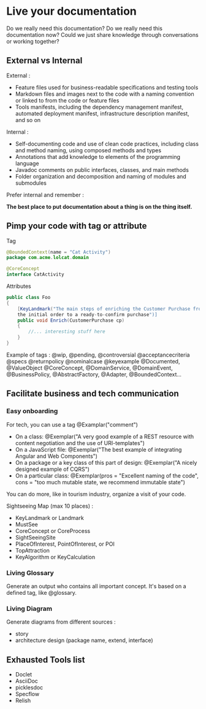 # Live your documentation

Do we really need this documentation?
Do we really need this documentation now?
Could we just share knowledge through conversations or working together?

## External vs Internal 

External :
- Feature files used for business-readable specifications and testing tools 
- Markdown files and images next to the code with a naming convention or linked to from the code or feature files 
- Tools manifests, including the dependency management manifest, automated deployment manifest, infrastructure description manifest, and so on

Internal : 
- Self-documenting code and use of clean code practices, including class and method naming, using composed methods and types 
- Annotations that add knowledge to elements of the programming language 
- Javadoc comments on public interfaces, classes, and main methods 
- Folder organization and decomposition and naming of modules and submodules

Prefer internal and remember :

**The best place to put documentation about a thing is on the thing itself.**

## Pimp your code with tag or attribute 

Tag 

```java 
@BoundedContext(name = "Cat Activity")
package com.acme.lolcat.domain

@CoreConcept
interface CatActivity

```

Attributes 
``` java 
public class Foo
{
    [KeyLandmark("The main steps of enriching the Customer Purchase from 
    the initial order to a ready-to-confirm purchase")]
    public void Enrich(CustomerPurchase cp)
    {
        //... interesting stuff here
    }
}

```

Example of tags : 
@wip, @pending, @controversial
@acceptancecriteria @specs @returnpolicy @nominalcase @keyexample
@Documented, @ValueObject @CoreConcept, @DomainService, @DomainEvent, @BusinessPolicy,
@AbstractFactory, @Adapter, @BoundedContext...

## Facilitate business and tech communication

### Easy onboarding 

For tech, you can use a tag @Examplar("comment")

- On a class: @Exemplar("A very good example of a REST resource with content negotiation and the use of URI-templates")
- On a JavaScript file: @Exemplar("The best example of integrating Angular and Web Components")
- On a package or a key class of this part of design: @Exemplar("A nicely designed example of CQRS")
- On a particular class: @Exemplar(pros = "Excellent naming of the code", cons = "too much mutable state, we recommend immutable state")

You can do more, like in tourism industry, organize a visit of your code.

Sightseeing Map (max 10 places) :
- KeyLandmark or Landmark
- MustSee
- CoreConcept or CoreProcess
- SightSeeingSite
- PlaceOfInterest, PointOfInterest, or POI
- TopAttraction
- KeyAlgorithm or KeyCalculation


### Living Glossary
Generate an output who contains all important concept. It's based on a defined tag, like @glossary.

### Living Diagram
Generate diagrams from different sources : 
- story
- architecture design (package name, extend, interface)

## Exhausted Tools list 
- Doclet 
- AsciiDoc 
- picklesdoc 
- Specflow 
- Relish 
